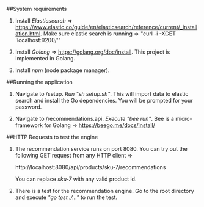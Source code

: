 ##System requirements

1. Install *Elasticsearch* => https://www.elastic.co/guide/en/elasticsearch/reference/current/_installation.html. Make sure elastic search is running => "curl -i -XGET 'localhost:9200/'"

2. Install *Golang* => https://golang.org/doc/install. This project is implemented in Golang.

3. Install *npm* (node package manager).

##Running the application

1. Navigate to /setup. *Run "sh setup.sh"*. This will import data to elastic search and install the Go dependencies. You will be prompted for your password.

2. Navigate to /recommendations.api. *Execute "bee run"*. Bee is a micro-framework for Golang => https://beego.me/docs/install/

##HTTP Requests to test the engine

1. The recommendation service runs on port 8080. You can try out the following GET request from any HTTP client =>

	http://localhost:8080/api/products/sku-7/recommendations

	You can replace *sku-7* with any valid product id.

2. There is a test for the recommendation engine. Go to the root directory and execute *"go test ./..."* to run the test.